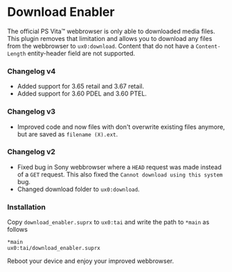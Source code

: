 Download Enabler
================================================================================

The official PS Vita&trade; webbrowser is only able to downloaded media files. 
This plugin removes that limitation and allows you to download any files from the webbrowser to `ux0:download`.
Content that do not have a `Content-Length` entity-header field are not supported.

### Changelog v4
- Added support for 3.65 retail and 3.67 retail.
- Added support for 3.60 PDEL and 3.60 PTEL.

### Changelog v3
- Improved code and now files with don't overwrite existing files anymore, but are saved as `filename (X).ext`.

### Changelog v2
- Fixed bug in Sony webbrowser where a `HEAD` request was made instead of a `GET` request. This also fixed the `Cannot download using this system` bug.
- Changed download folder to `ux0:download`.

### Installation
Copy `download_enabler.suprx` to `ux0:tai` and write the path to `*main` as follows

```text
*main
ux0:tai/download_enabler.suprx
```

Reboot your device and enjoy your improved webbrowser.